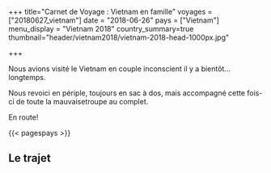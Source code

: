 +++
title="Carnet de Voyage : Vietnam en famille"
voyages = ["20180627_vietnam"]
date = "2018-06-26"
pays = ["Vietnam"]
menu_display = "Vietnam 2018"
country_summary=true
thumbnail="header/vietnam2018/vietnam-2018-head-1000px.jpg"

+++

Nous avions visité le Vietnam en couple inconscient il y a bientôt... longtemps.

Nous revoici en périple, toujours en sac à dos, mais accompagné cette fois-ci de toute la mauvaisetroupe au complet.

En route!

{{< pagespays >}}

## Le trajet
